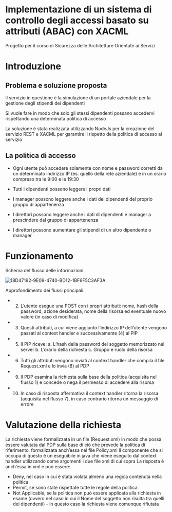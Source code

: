 # Implementazione di un sistema di controllo degli accessi basato su attributi (ABAC) con XACML
Progetto per il corso di Sicurezza delle Architetture Orientate ai Servizi

# Introduzione
## Problema e soluzione proposta

Il servizio in questione è la simulazione di un portale aziendale per la gestione degli stipendi dei dipendenti

Si vuole fare in modo che solo gli stessi dipendenti possano accedervi rispettando una determinata politica di accesso

La soluzione è stata realizzata utilizzando NodeJs per la creazione del servizio REST e XACML per garantire il rispetto della politica di accesso al servizio

## La politica di accesso

- Ogni utente può accedere solamente con nome e password corretti da un determinato indirizzo IP (es. quello della rete aziendale) e in un orario compreso tra le 9:00 e le 19:30

- Tutti i dipendenti possono leggere i propri dati

- I manager possono leggere anche i dati dei dipendenti del proprio gruppo di appartenenza

- I direttori possono leggere anche i dati di dipendenti e manager a prescindere dal gruppo di appartenenza

- I direttori possono aumentare gli stipendi di un altro dipendente o manager

# Funzionamento

Schema del flusso delle informazioni:

![18D47192-9E09-4740-BD12-1BF6F5C3AF3A](https://user-images.githubusercontent.com/64200619/170750828-8dc12f64-8bad-45cb-850e-696975cc6555.jpeg)

Approfondimento dei flussi principali:
- 2. L’utente esegue una POST con i propri attributi: nome, hash della password, azione desiderata, nome della risorsa ed eventuale nuovo valore (in caso di modifica)
- 3. Questi attributi, a cui viene aggiunto l’indirizzo IP dell’utente vengono passati al context handler e successivamente (4) al PIP
- 5. Il PIP riceve:
 a. L’hash della password del soggetto memorizzato nel server 
 b. L’orario della richiesta
 c. Gruppo e ruolo della risorsa
- 6. Tutti gli attributi vengono inviati al context handler che compila il file Request.xml e lo invia (8) al PDP
- 9. Il PDP esamina la richiesta sulla base della politica (acquisita nel flusso 1) e concede o nega il permesso di accedere alla risorsa
- 10. In caso di risposta affermativa il context handler ritorna la risorsa (acquisita nel flusso 7), in caso contrario ritorna un messaggio di errore

# Valutazione della richiesta

La richiesta viene formalizzata in un file (Request.xml) in modo che possa essere valutata dal PDP sulla base di ciò che prevede la politica di riferimento, formalizzata anch’essa nel file Policy.xml
Il componente che si occupa di questo è un eseguibile in java che viene eseguito dal context handler utilizzando come argomenti i due file xml di cui sopra
La risposta è anch’essa in xml e può essere:
- Deny, nel caso in cui è stata violata almeno una regola contenuta nella politica
- Permit, se sono state rispettate tutte le regole della politica
- Not Applicable, se la politica non può essere applicata alla richiesta in esame (ovvero nel caso in cui il Nome del soggetto non risulta tra quelli dei dipendenti) - in questo caso la richiesta viene comunque rifiutata
